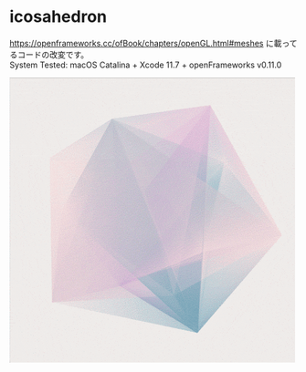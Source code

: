 # icosahedron
https://openframeworks.cc/ofBook/chapters/openGL.html#meshes に載ってるコードの改変です。  
System Tested: macOS Catalina + Xcode 11.7 + openFrameworks v0.11.0  
  
![](https://github.com/yuyurigi/icosahedron/blob/master/2__%2016.50.08.gif)
